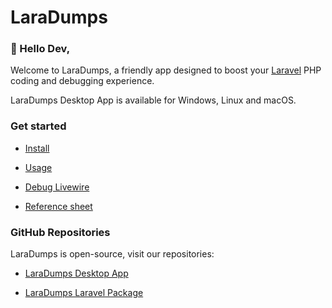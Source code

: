 # LaraDumps

### 👋 Hello Dev,

Welcome to LaraDumps, a friendly app designed to boost your [Laravel](https://laravel.com) PHP coding and debugging experience.

LaraDumps Desktop App is available for Windows, Linux and macOS.

### Get started

- [Install](laravel/get-started/installation)

- [Usage](laravel/debug/usage)

- [Debug Livewire](laravel/debug/livewire)

- [Reference sheet](laravel/debug/reference-sheet)

### GitHub Repositories

LaraDumps is open-source, visit our repositories:

- [LaraDumps Desktop App](https://github.com/laradumps/app)

- [LaraDumps Laravel Package](https://github.com/laradumps/laradumps)
